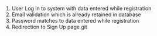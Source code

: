 1. User Log in to system with data entered while registration
2. Email validation which is already retained in database
3. Password matches to data entered while registration
4. Redirection to Sign Up page 
git